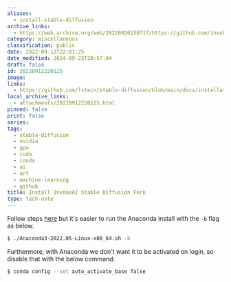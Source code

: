 ```yaml
---
aliases:
  - install-stable-diffusion
archive_links:
  - https://web.archive.org/web/20220926150717/https://github.com/invoke-ai/InvokeAI/blob/main/docs/installation/INSTALL_LINUX.md
category: miscellaneous
classification: public
date: 2022-09-12T22:01:25
date_modified: 2024-09-23T20:57:04
draft: false
id: 20220912220125
image: 
links:
  - https://github.com/lstein/stable-diffusion/blob/main/docs/installation/INSTALL_LINUX.md
local_archive_links:
  - attachments/20220912220125.html
pinned: false
print: false
series: 
tags:
  - stable-diffusion
  - nvidia
  - gpu
  - cuda
  - conda
  - ai
  - art
  - machine-learning
  - github
title: Install InvokeAI Stable Diffusion Fork
type: tech-note
---
```


Follow steps [here](https://github.com/lstein/stable-diffusion/blob/main/docs/installation/INSTALL_LINUX.md) but it's easier to run the Anaconda install with the `-b` flag as below.

```sh
$ ./Anaconda3-2022.05-Linux-x86_64.sh -b
```

Furthermore, with Anaconda we don't want it to be activated on login, so disable that with the below command:

```sh
$ conda config --set auto_activate_base false
```